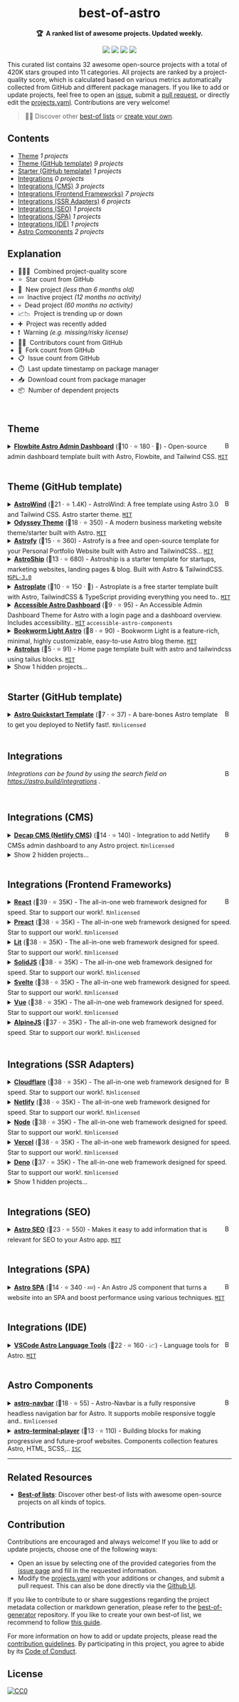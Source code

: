 <!-- markdownlint-disable -->
<h1 align="center">
    best-of-astro
    <br>
</h1>

<p align="center">
    <strong>🏆&nbsp; A ranked list of awesome projects. Updated weekly.</strong>
</p>

<p align="center">
    <a href="https://best-of.org" title="Best-of Badge"><img src="http://bit.ly/3o3EHNN"></a>
    <a href="#Contents" title="Project Count"><img src="https://img.shields.io/badge/projects-32-blue.svg?color=5ac4bf"></a>
    <a href="#Contribution" title="Contributions are welcome"><img src="https://img.shields.io/badge/contributions-welcome-green.svg"></a>
    <a href="https://github.com/fkromer/best-of-astro/releases" title="Best-of Updates"><img src="https://img.shields.io/github/release-date/fkromer/best-of-astro?color=green&label=updated"></a>
</p>

This curated list contains 32 awesome open-source projects with a total of 420K stars grouped into 11 categories. All projects are ranked by a project-quality score, which is calculated based on various metrics automatically collected from GitHub and different package managers. If you like to add or update projects, feel free to open an [issue](https://github.com/fkromer/best-of-astro/issues/new/choose), submit a [pull request](https://github.com/fkromer/best-of-astro/pulls), or directly edit the [projects.yaml](https://github.com/fkromer/best-of-astro/edit/main/projects.yaml). Contributions are very welcome!

> 🧙‍♂️  Discover other [best-of lists](https://best-of.org) or [create your own](https://github.com/best-of-lists/best-of/blob/main/create-best-of-list.md).

## Contents

- [Theme](#theme) _1 projects_
- [Theme (GitHub template)](#theme-github-template) _9 projects_
- [Starter (GitHub template)](#starter-github-template) _1 projects_
- [Integrations](#integrations) _0 projects_
- [Integrations (CMS)](#integrations-cms) _3 projects_
- [Integrations (Frontend Frameworks)](#integrations-frontend-frameworks) _7 projects_
- [Integrations (SSR Adapters)](#integrations-ssr-adapters) _6 projects_
- [Integrations (SEO)](#integrations-seo) _1 projects_
- [Integrations (SPA)](#integrations-spa) _1 projects_
- [Integrations (IDE)](#integrations-ide) _1 projects_
- [Astro Components](#astro-components) _2 projects_

## Explanation
- 🥇🥈🥉&nbsp; Combined project-quality score
- ⭐️&nbsp; Star count from GitHub
- 🐣&nbsp; New project _(less than 6 months old)_
- 💤&nbsp; Inactive project _(12 months no activity)_
- 💀&nbsp; Dead project _(60 months no activity)_
- 📈📉&nbsp; Project is trending up or down
- ➕&nbsp; Project was recently added
- ❗️&nbsp; Warning _(e.g. missing/risky license)_
- 👨‍💻&nbsp; Contributors count from GitHub
- 🔀&nbsp; Fork count from GitHub
- 📋&nbsp; Issue count from GitHub
- ⏱️&nbsp; Last update timestamp on package manager
- 📥&nbsp; Download count from package manager
- 📦&nbsp; Number of dependent projects

<br>

## Theme

<a href="#contents"><img align="right" width="15" height="15" src="https://git.io/JtehR" alt="Back to top"></a>

<details><summary><b><a href="https://github.com/themesberg/flowbite-astro-admin-dashboard">Flowbite Astro Admin Dashboard</a></b> (🥇10 ·  ⭐ 180 · 🐣) - Open-source admin dashboard template built with Astro, Flowbite, and Tailwind CSS. <code><a href="http://bit.ly/34MBwT8">MIT</a></code></summary>

- [GitHub](https://github.com/themesberg/flowbite-astro-admin-dashboard) (👨‍💻 2 · 🔀 44 · 📋 4 - 25% open · ⏱️ 12.04.2023):

	```
	git clone https://github.com/themesberg/flowbite-astro-admin-dashboard
	```
</details>
<br>

## Theme (GitHub template)

<a href="#contents"><img align="right" width="15" height="15" src="https://git.io/JtehR" alt="Back to top"></a>

<details><summary><b><a href="https://github.com/onwidget/astrowind">AstroWind</a></b> (🥇21 ·  ⭐ 1.4K) - AstroWind: A free template using Astro 3.0 and Tailwind CSS. Astro starter theme. <code><a href="http://bit.ly/34MBwT8">MIT</a></code></summary>

- [GitHub](https://github.com/onwidget/astrowind) (👨‍💻 28 · 🔀 320 · 📋 69 - 2% open · ⏱️ 10.09.2023):

	```
	git clone https://github.com/onwidget/astrowind
	```
</details>
<details><summary><b><a href="https://github.com/littlesticks/odyssey-theme">Odyssey Theme</a></b> (🥈18 ·  ⭐ 350) - A modern business marketing website theme/starter built with Astro. <code><a href="http://bit.ly/34MBwT8">MIT</a></code></summary>

- [GitHub](https://github.com/littlesticks/odyssey-theme) (👨‍💻 3 · 🔀 92 · 📦 340 · 📋 23 - 30% open · ⏱️ 02.05.2023):

	```
	git clone https://github.com/littlesticks/odyssey-theme
	```
</details>
<details><summary><b><a href="https://github.com/manuelernestog/astrofy">Astrofy</a></b> (🥈15 ·  ⭐ 360) - Astrofy is a free and open-source template for your Personal Portfolio Website built with Astro and TailwindCSS... <code><a href="http://bit.ly/34MBwT8">MIT</a></code></summary>

- [GitHub](https://github.com/manuelernestog/astrofy) (👨‍💻 13 · 🔀 120 · 📋 18 - 27% open · ⏱️ 10.07.2023):

	```
	git clone https://github.com/manuelernestog/astrofy
	```
</details>
<details><summary><b><a href="https://github.com/surjithctly/astroship">AstroShip</a></b> (🥈13 ·  ⭐ 680) - Astroship is a starter template for startups, marketing websites, landing pages & blog. Built with Astro & TailwindCSS. <code><a href="http://bit.ly/2M0xdwT">❗️GPL-3.0</a></code></summary>

- [GitHub](https://github.com/surjithctly/astroship) (👨‍💻 9 · 🔀 150 · 📋 17 - 17% open · ⏱️ 10.08.2023):

	```
	git clone https://github.com/surjithctly/astroship
	```
</details>
<details><summary><b><a href="https://github.com/zeon-studio/astroplate">Astroplate</a></b> (🥉10 ·  ⭐ 150 · 🐣) - Astroplate is a free starter template built with Astro, TailwindCSS & TypeScript providing everything you need to.. <code><a href="http://bit.ly/34MBwT8">MIT</a></code></summary>

- [GitHub](https://github.com/zeon-studio/astroplate) (👨‍💻 4 · 🔀 34 · 📋 10 - 20% open · ⏱️ 04.09.2023):

	```
	git clone https://github.com/zeon-studio/astroplate
	```
</details>
<details><summary><b><a href="https://github.com/markteekman/accessible-astro-dashboard">Accessible Astro Dashboard</a></b> (🥉9 ·  ⭐ 95) - An Accessible Admin Dashboard Theme for Astro with a login page and a dashboard overview. Includes accessibility.. <code><a href="http://bit.ly/34MBwT8">MIT</a></code> <code>accessible-astro-components</code></summary>

- [GitHub](https://github.com/markteekman/accessible-astro-dashboard) (👨‍💻 2 · 🔀 18 · ⏱️ 29.03.2023):

	```
	git clone https://github.com/markteekman/accessible-astro-dashboard
	```
</details>
<details><summary><b><a href="https://github.com/themefisher/bookworm-light-astro">Bookworm Light Astro</a></b> (🥉8 ·  ⭐ 90) - Bookworm Light is a feature-rich, minimal, highly customizable, easy-to-use Astro blog theme. <code><a href="http://bit.ly/34MBwT8">MIT</a></code></summary>

- [GitHub](https://github.com/themefisher/bookworm-light-astro) (👨‍💻 6 · 🔀 24 · 📋 6 - 50% open · ⏱️ 19.08.2023):

	```
	git clone https://github.com/themefisher/bookworm-light-astro
	```
</details>
<details><summary><b><a href="https://github.com/Tailus-UI/astro-theme">Astrolus</a></b> (🥉5 ·  ⭐ 91) - Home page template built with astro and tailwindcss using tailus blocks. <code><a href="http://bit.ly/34MBwT8">MIT</a></code></summary>

- [GitHub](https://github.com/Tailus-UI/astro-theme) (👨‍💻 2 · 🔀 32 · ⏱️ 31.03.2023):

	```
	git clone https://github.com/Tailus-UI/astro-theme
	```
</details>
<details><summary>Show 1 hidden projects...</summary>

- <b><a href="https://github.com/advanced-astro/astro-docs-template">Astro Starter Kit - Docs Site</a></b> (🥉4 ·  ⭐ 20) - The Advanced Astro 2.0 Docs Template. <code>❗Unlicensed</code>
</details>
<br>

## Starter (GitHub template)

<a href="#contents"><img align="right" width="15" height="15" src="https://git.io/JtehR" alt="Back to top"></a>

<details><summary><b><a href="https://github.com/netlify-templates/astro-quickstart">Astro Quickstart Template</a></b> (🥇7 ·  ⭐ 37) - A bare-bones Astro template to get you deployed to Netlify fast!. <code>❗Unlicensed</code></summary>

- [GitHub](https://github.com/netlify-templates/astro-quickstart) (👨‍💻 5 · 🔀 35 · 📋 3 - 66% open · ⏱️ 28.08.2023):

	```
	git clone https://github.com/netlify-templates/astro-quickstart
	```
</details>
<br>

## Integrations

<a href="#contents"><img align="right" width="15" height="15" src="https://git.io/JtehR" alt="Back to top"></a>

_Integrations can be found by using the search field on https://astro.build/integrations ._

<br>

## Integrations (CMS)

<a href="#contents"><img align="right" width="15" height="15" src="https://git.io/JtehR" alt="Back to top"></a>

<details><summary><b><a href="https://github.com/delucis/astro-netlify-cms">Decap CMS (Netlify CMS)</a></b> (🥉14 ·  ⭐ 140) - Integration to add Netlify CMSs admin dashboard to any Astro project. <code>❗Unlicensed</code></summary>

- [GitHub](https://github.com/delucis/astro-netlify-cms) (👨‍💻 6 · 🔀 20 · 📦 470 · 📋 28 - 35% open · ⏱️ 30.08.2023):

	```
	git clone https://github.com/delucis/astro-netlify-cms
	```
</details>
<details><summary>Show 2 hidden projects...</summary>

- <b><a href="https://github.com/storyblok/storyblok-astro">Storyblok</a></b> (🥇17 ·  ⭐ 73 · 📈) -  <code>❗Unlicensed</code>
- <b><a href="https://github.com/ajsummerfield/contentful-astro">Contentful</a></b> (🥉3) -  <code>❗Unlicensed</code>
</details>
<br>

## Integrations (Frontend Frameworks)

<a href="#contents"><img align="right" width="15" height="15" src="https://git.io/JtehR" alt="Back to top"></a>

<details><summary><b><a href="https://github.com/withastro/astro">React</a></b> (🥇39 ·  ⭐ 35K) - The all-in-one web framework designed for speed. Star to support our work!. <code>❗Unlicensed</code></summary>

- [GitHub](https://github.com/withastro/astro) (👨‍💻 600 · 🔀 1.7K · 📦 60K · 📋 3.3K - 4% open · ⏱️ 14.09.2023):

	```
	git clone https://github.com/withastro/astro
	```
- [npm](https://www.npmjs.com/package/@astrojs/react) (📥 200K / month):
	```
	npm install @astrojs/react
	```
</details>
<details><summary><b><a href="https://github.com/withastro/astro">Preact</a></b> (🥈38 ·  ⭐ 35K) - The all-in-one web framework designed for speed. Star to support our work!. <code>❗Unlicensed</code></summary>

- [GitHub](https://github.com/withastro/astro) (👨‍💻 600 · 🔀 1.7K · 📦 60K · 📋 3.3K - 4% open · ⏱️ 14.09.2023):

	```
	git clone https://github.com/withastro/astro
	```
- [npm](https://www.npmjs.com/package/@astrojs/preact) (📥 27K / month):
	```
	npm install @astrojs/preact
	```
</details>
<details><summary><b><a href="https://github.com/withastro/astro">Lit</a></b> (🥈38 ·  ⭐ 35K) - The all-in-one web framework designed for speed. Star to support our work!. <code>❗Unlicensed</code></summary>

- [GitHub](https://github.com/withastro/astro) (👨‍💻 600 · 🔀 1.7K · 📦 60K · 📋 3.3K - 4% open · ⏱️ 14.09.2023):

	```
	git clone https://github.com/withastro/astro
	```
- [npm](https://www.npmjs.com/package/@astrojs/lit) (📥 10K / month):
	```
	npm install @astrojs/lit
	```
</details>
<details><summary><b><a href="https://github.com/withastro/astro">SolidJS</a></b> (🥈38 ·  ⭐ 35K) - The all-in-one web framework designed for speed. Star to support our work!. <code>❗Unlicensed</code></summary>

- [GitHub](https://github.com/withastro/astro) (👨‍💻 600 · 🔀 1.7K · 📦 60K · 📋 3.3K - 4% open · ⏱️ 14.09.2023):

	```
	git clone https://github.com/withastro/astro
	```
- [npm](https://www.npmjs.com/package/@astrojs/solid-js) (📥 24K / month):
	```
	npm install @astrojs/solid-js
	```
</details>
<details><summary><b><a href="https://github.com/withastro/astro">Svelte</a></b> (🥈38 ·  ⭐ 35K) - The all-in-one web framework designed for speed. Star to support our work!. <code>❗Unlicensed</code></summary>

- [GitHub](https://github.com/withastro/astro) (👨‍💻 600 · 🔀 1.7K · 📦 60K · 📋 3.3K - 4% open · ⏱️ 14.09.2023):

	```
	git clone https://github.com/withastro/astro
	```
- [npm](https://www.npmjs.com/package/@astrojs/svelte) (📥 47K / month):
	```
	npm install @astrojs/svelte
	```
</details>
<details><summary><b><a href="https://github.com/withastro/astro">Vue</a></b> (🥈38 ·  ⭐ 35K) - The all-in-one web framework designed for speed. Star to support our work!. <code>❗Unlicensed</code></summary>

- [GitHub](https://github.com/withastro/astro) (👨‍💻 600 · 🔀 1.7K · 📦 60K · 📋 3.3K - 4% open · ⏱️ 14.09.2023):

	```
	git clone https://github.com/withastro/astro
	```
- [npm](https://www.npmjs.com/package/@astrojs/vue) (📥 55K / month):
	```
	npm install @astrojs/vue
	```
</details>
<details><summary><b><a href="https://github.com/withastro/astro">AlpineJS</a></b> (🥉37 ·  ⭐ 35K) - The all-in-one web framework designed for speed. Star to support our work!. <code>❗Unlicensed</code></summary>

- [GitHub](https://github.com/withastro/astro) (👨‍💻 600 · 🔀 1.7K · 📦 60K · 📋 3.3K - 4% open · ⏱️ 14.09.2023):

	```
	git clone https://github.com/withastro/astro
	```
- [npm](https://www.npmjs.com/package/@astrojs/alpinejs) (📥 6.8K / month):
	```
	npm install @astrojs/alpinejs
	```
</details>
<br>

## Integrations (SSR Adapters)

<a href="#contents"><img align="right" width="15" height="15" src="https://git.io/JtehR" alt="Back to top"></a>

<details><summary><b><a href="https://github.com/withastro/astro">Cloudflare</a></b> (🥇38 ·  ⭐ 35K) - The all-in-one web framework designed for speed. Star to support our work!. <code>❗Unlicensed</code></summary>

- [GitHub](https://github.com/withastro/astro) (👨‍💻 600 · 🔀 1.7K · 📦 60K · 📋 3.3K - 4% open · ⏱️ 14.09.2023):

	```
	git clone https://github.com/withastro/astro
	```
- [npm](https://www.npmjs.com/package/@astrojs/cloudflare) (📥 33K / month):
	```
	npm install @astrojs/cloudflare
	```
</details>
<details><summary><b><a href="https://github.com/withastro/astro">Netlify</a></b> (🥇38 ·  ⭐ 35K) - The all-in-one web framework designed for speed. Star to support our work!. <code>❗Unlicensed</code></summary>

- [GitHub](https://github.com/withastro/astro) (👨‍💻 600 · 🔀 1.7K · 📦 60K · 📋 3.3K - 4% open · ⏱️ 14.09.2023):

	```
	git clone https://github.com/withastro/astro
	```
- [npm](https://www.npmjs.com/package/@astrojs/netlify) (📥 19K / month):
	```
	npm install @astrojs/netlify
	```
</details>
<details><summary><b><a href="https://github.com/withastro/astro">Node</a></b> (🥇38 ·  ⭐ 35K) - The all-in-one web framework designed for speed. Star to support our work!. <code>❗Unlicensed</code></summary>

- [GitHub](https://github.com/withastro/astro) (👨‍💻 600 · 🔀 1.7K · 📦 60K · 📋 3.3K - 4% open · ⏱️ 14.09.2023):

	```
	git clone https://github.com/withastro/astro
	```
- [npm](https://www.npmjs.com/package/@astrojs/node) (📥 57K / month):
	```
	npm install @astrojs/node
	```
</details>
<details><summary><b><a href="https://github.com/withastro/astro">Vercel</a></b> (🥇38 ·  ⭐ 35K) - The all-in-one web framework designed for speed. Star to support our work!. <code>❗Unlicensed</code></summary>

- [GitHub](https://github.com/withastro/astro) (👨‍💻 600 · 🔀 1.7K · 📦 60K · 📋 3.3K - 4% open · ⏱️ 14.09.2023):

	```
	git clone https://github.com/withastro/astro
	```
- [npm](https://www.npmjs.com/package/@astrojs/vercel) (📥 41K / month):
	```
	npm install @astrojs/vercel
	```
</details>
<details><summary><b><a href="https://github.com/withastro/astro">Deno</a></b> (🥉37 ·  ⭐ 35K) - The all-in-one web framework designed for speed. Star to support our work!. <code>❗Unlicensed</code></summary>

- [GitHub](https://github.com/withastro/astro) (👨‍💻 600 · 🔀 1.7K · 📦 60K · 📋 3.3K - 4% open · ⏱️ 14.09.2023):

	```
	git clone https://github.com/withastro/astro
	```
- [npm](https://www.npmjs.com/package/@astrojs/deno) (📥 3.9K / month):
	```
	npm install @astrojs/deno
	```
</details>
<details><summary>Show 1 hidden projects...</summary>

- <b><a href="https://github.com/thepassle/astro-firebase">Firebase</a></b> (🥉3 ·  ⭐ 14 · 💤) -  <code>❗Unlicensed</code>
</details>
<br>

## Integrations (SEO)

<a href="#contents"><img align="right" width="15" height="15" src="https://git.io/JtehR" alt="Back to top"></a>

<details><summary><b><a href="https://github.com/jonasmerlin/astro-seo">Astro SEO</a></b> (🥇23 ·  ⭐ 550) - Makes it easy to add information that is relevant for SEO to your Astro app. <code><a href="http://bit.ly/34MBwT8">MIT</a></code></summary>

- [GitHub](https://github.com/jonasmerlin/astro-seo) (👨‍💻 23 · 🔀 35 · 📦 2.1K · 📋 28 - 17% open · ⏱️ 27.08.2023):

	```
	git clone https://github.com/jonasmerlin/astro-seo
	```
</details>
<br>

## Integrations (SPA)

<a href="#contents"><img align="right" width="15" height="15" src="https://git.io/JtehR" alt="Back to top"></a>

<details><summary><b><a href="https://github.com/RafidMuhymin/astro-spa">Astro SPA</a></b> (🥇14 ·  ⭐ 340 · 💤) - An Astro JS component that turns a website into an SPA and boost performance using various techniques. <code><a href="http://bit.ly/34MBwT8">MIT</a></code></summary>

- [GitHub](https://github.com/RafidMuhymin/astro-spa) (👨‍💻 2 · 🔀 12 · 📦 85 · 📋 7 - 57% open · ⏱️ 19.04.2022):

	```
	git clone https://github.com/RafidMuhymin/astro-spa
	```
</details>
<br>

## Integrations (IDE)

<a href="#contents"><img align="right" width="15" height="15" src="https://git.io/JtehR" alt="Back to top"></a>

<details><summary><b><a href="https://github.com/withastro/language-tools">VSCode Astro Language Tools</a></b> (🥇22 ·  ⭐ 160 · 📈) - Language tools for Astro. <code><a href="http://bit.ly/34MBwT8">MIT</a></code></summary>

- [GitHub](https://github.com/withastro/language-tools) (👨‍💻 26 · 🔀 31 · 📦 280 · 📋 260 - 9% open · ⏱️ 05.09.2023):

	```
	git clone https://github.com/withastro/language-tools
	```
</details>
<br>

## Astro Components

<a href="#contents"><img align="right" width="15" height="15" src="https://git.io/JtehR" alt="Back to top"></a>

<details><summary><b><a href="https://github.com/surjithctly/astro-navbar">astro-navbar</a></b> (🥇18 ·  ⭐ 55) - Astro-Navbar is a fully responsive headless navigation bar for Astro. It supports mobile responsive toggle and.. <code>❗Unlicensed</code></summary>

- [GitHub](https://github.com/surjithctly/astro-navbar) (👨‍💻 4 · 🔀 5 · 📦 780 · 📋 9 - 11% open · ⏱️ 10.08.2023):

	```
	git clone https://github.com/surjithctly/astro-navbar
	```
- [npm](https://www.npmjs.com/package/astro-navbar) (📥 6.6K / month):
	```
	npm install astro-navbar
	```
</details>
<details><summary><b><a href="https://github.com/JulianCataldo/web-garden">astro-terminal-player</a></b> (🥉13 ·  ⭐ 110) - Building blocks for making progressive and future-proof websites. Components collection features Astro, HTML, SCSS,.. <code><a href="http://bit.ly/3hkKRql">ISC</a></code></summary>

- [GitHub](https://github.com/JulianCataldo/web-garden) (👨‍💻 5 · 🔀 12 · 📦 44 · 📋 21 - 57% open · ⏱️ 18.04.2023):

	```
	git clone https://github.com/JulianCataldo/web-garden
	```
- [npm](https://www.npmjs.com/package/astro-terminal-player) (📥 78 / month):
	```
	npm install astro-terminal-player
	```
</details>

---

## Related Resources

- [**Best-of lists**](https://best-of.org): Discover other best-of lists with awesome open-source projects on all kinds of topics.

## Contribution

Contributions are encouraged and always welcome! If you like to add or update projects, choose one of the following ways:

- Open an issue by selecting one of the provided categories from the [issue page](https://github.com/fkromer/best-of-astro/issues/new/choose) and fill in the requested information.
- Modify the [projects.yaml](https://github.com/fkromer/best-of-astro/blob/main/projects.yaml) with your additions or changes, and submit a pull request. This can also be done directly via the [Github UI](https://github.com/fkromer/best-of-astro/edit/main/projects.yaml).

If you like to contribute to or share suggestions regarding the project metadata collection or markdown generation, please refer to the [best-of-generator](https://github.com/best-of-lists/best-of-generator) repository. If you like to create your own best-of list, we recommend to follow [this guide](https://github.com/best-of-lists/best-of/blob/main/create-best-of-list.md).

For more information on how to add or update projects, please read the [contribution guidelines](https://github.com/fkromer/best-of-astro/blob/main/CONTRIBUTING.md). By participating in this project, you agree to abide by its [Code of Conduct](https://github.com/fkromer/best-of-astro/blob/main/.github/CODE_OF_CONDUCT.md).

## License

[![CC0](https://mirrors.creativecommons.org/presskit/buttons/88x31/svg/by-sa.svg)](https://creativecommons.org/licenses/by-sa/4.0/)
